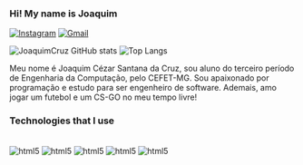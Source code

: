 ### Hi! My name is Joaquim

[![Instagram](https://img.shields.io/badge/Instagram-E4405F?style=for-the-badge&logo=instagram&logoColor=white)](https://www.instagram.com/joaquim_xx/)  [![Gmail](https://img.shields.io/badge/Gmail-D14836?style=for-the-badge&logo=gmail&logoColor=white)](joaquimcezar930@gmail.com)


![JoaquimCruz GitHub stats](https://github-readme-stats.vercel.app/api?username=JoaquimCruz&show_icons=true&theme=dracula)
![Top Langs](https://github-readme-stats.vercel.app/api/top-langs/?username=JoaquimCruz&layout=compact)

Meu nome é Joaquim Cézar Santana da Cruz, sou aluno do terceiro período de Engenharia da Computação, pelo CEFET-MG. Sou apaixonado por programação e estudo para ser engenheiro de software. Ademais, amo jogar um futebol e um CS-GO no meu tempo livre!

### Technologies that I use

<div style="display: inline_block"><br/>
    <img align= "center" alt="html5" src="https://img.shields.io/badge/C%2B%2B-00599C?style=for-the-badge&logo=c%2B%2B&logoColor=white" />
    <img align= "center" alt="html5" src="https://img.shields.io/badge/C-00599C?style=for-the-badge&logo=c&logoColor=white" />
    <img align= "center" alt="html5" src="https://img.shields.io/badge/Java-ED8B00?style=for-the-badge&logo=openjdk&logoColor=white" />
    <img align= "center" alt="html5" src="https://img.shields.io/badge/VSCode-0078D4?style=for-the-badge&logo=visual%20studio%20code&logoColor=white" />
    <img align= "center" alt="html5" src="https://img.shields.io/badge/IntelliJ_IDEA-000000.svg?style=for-the-badge&logo=intellij-idea&logoColor=white" />
    
</div>

